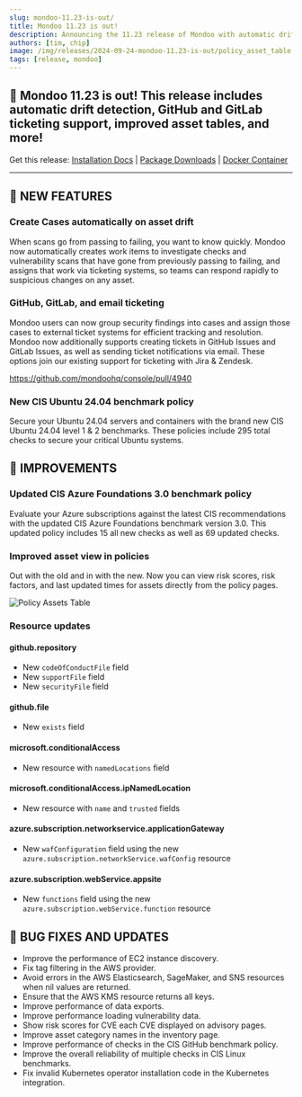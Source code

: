 ```yaml
---
slug: mondoo-11.23-is-out/
title: Mondoo 11.23 is out!
description: Announcing the 11.23 release of Mondoo with automatic drift detection, GitHub and GitLab ticketing support, improved asset tables, and more!
authors: [tim, chip]
image: /img/releases/2024-09-24-mondoo-11.23-is-out/policy_asset_table.png
tags: [release, mondoo]
---
```


## 🥳 Mondoo 11.23 is out! This release includes automatic drift detection, GitHub and GitLab ticketing support, improved asset tables, and more!

Get this release: [Installation Docs](https://mondoo.com/docs/cnspec/) | [Package Downloads](https://releases.mondoo.com/cnspec/) | [Docker Container](https://hub.docker.com/r/mondoo/cnspec)

---

## 🎉 NEW FEATURES

### Create Cases automatically on asset drift

When scans go from passing to failing, you want to know quickly. Mondoo now automatically creates work items to investigate checks and vulnerability scans that have gone from previously passing to failing, and assigns that work via ticketing systems, so teams can respond rapidly to suspicious changes on any asset.

### GitHub, GitLab, and email ticketing

Mondoo users can now group security findings into cases and assign those cases to external ticket systems for efficient tracking and resolution. Mondoo now additionally supports creating tickets in GitHub Issues and GitLab Issues, as well as sending ticket notifications via email. These options join our existing support for ticketing with Jira & Zendesk.

https://github.com/mondoohq/console/pull/4940

### New CIS Ubuntu 24.04 benchmark policy

Secure your Ubuntu 24.04 servers and containers with the brand new CIS Ubuntu 24.04 level 1 & 2 benchmarks. These policies include 295 total checks to secure your critical Ubuntu systems.

## 🧹 IMPROVEMENTS

### Updated CIS Azure Foundations 3.0 benchmark policy

Evaluate your Azure subscriptions against the latest CIS recommendations with the updated CIS Azure Foundations benchmark version 3.0. This updated policy includes 15 all new checks as well as 69 updated checks.

### Improved asset view in policies

Out with the old and in with the new. Now you can view risk scores, risk factors, and last updated times for assets directly from the policy pages.

![Policy Assets Table](/img/releases/2024-09-24-mondoo-11.23-is-out/policy_asset_table.png)

### Resource updates

#### github.repository

- New `codeOfConductFile` field
- New `supportFile` field
- New `securityFile` field

#### github.file

- New `exists` field

#### microsoft.conditionalAccess

- New resource with `namedLocations` field

#### microsoft.conditionalAccess.ipNamedLocation

- New resource with `name` and `trusted` fields

#### azure.subscription.networkservice.applicationGateway

- New `wafConfiguration` field using the new `azure.subscription.networkService.wafConfig` resource

#### azure.subscription.webService.appsite

- New `functions` field using the new `azure.subscription.webService.function` resource

## 🐛 BUG FIXES AND UPDATES

- Improve the performance of EC2 instance discovery.
- Fix tag filtering in the AWS provider.
- Avoid errors in the AWS Elasticsearch, SageMaker, and SNS resources when nil values are returned.
- Ensure that the AWS KMS resource returns all keys.
- Improve performance of data exports.
- Improve performance loading vulnerability data.
- Show risk scores for CVE each CVE displayed on advisory pages.
- Improve asset category names in the inventory page.
- Improve performance of checks in the CIS GitHub benchmark policy.
- Improve the overall reliability of multiple checks in CIS Linux benchmarks.
- Fix invalid Kubernetes operator installation code in the Kubernetes integration.
